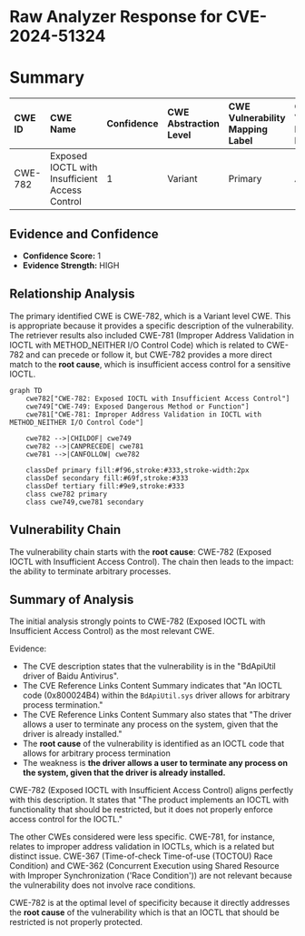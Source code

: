 # Raw Analyzer Response for CVE-2024-51324

# Summary

| CWE ID  | CWE Name                                                     | Confidence | CWE Abstraction Level | CWE Vulnerability Mapping Label | CWE-Vulnerability Mapping Notes |
| :-------- | :----------------------------------------------------------- | :--------- | :-------------------- | :------------------------------ | :------------------------------ |
| CWE-782   | Exposed IOCTL with Insufficient Access Control             | 1          | Variant               | Primary                         | Allowed                         |

## Evidence and Confidence

*   **Confidence Score:** 1
*   **Evidence Strength:** HIGH

## Relationship Analysis

The primary identified CWE is CWE-782, which is a Variant level CWE. This is appropriate because it provides a specific description of the vulnerability. The retriever results also included CWE-781 (Improper Address Validation in IOCTL with METHOD_NEITHER I/O Control Code) which is related to CWE-782 and can precede or follow it, but CWE-782 provides a more direct match to the **root cause**, which is insufficient access control for a sensitive IOCTL.

```mermaid
graph TD
    cwe782["CWE-782: Exposed IOCTL with Insufficient Access Control"]
    cwe749["CWE-749: Exposed Dangerous Method or Function"]
    cwe781["CWE-781: Improper Address Validation in IOCTL with METHOD_NEITHER I/O Control Code"]
    
    cwe782 -->|CHILDOF| cwe749
    cwe782 -->|CANPRECEDE| cwe781
    cwe781 -->|CANFOLLOW| cwe782

    classDef primary fill:#f96,stroke:#333,stroke-width:2px
    classDef secondary fill:#69f,stroke:#333
    classDef tertiary fill:#9e9,stroke:#333
    class cwe782 primary
    class cwe749,cwe781 secondary
```

## Vulnerability Chain

The vulnerability chain starts with the **root cause**: CWE-782 (Exposed IOCTL with Insufficient Access Control). The chain then leads to the impact: the ability to terminate arbitrary processes.

## Summary of Analysis

The initial analysis strongly points to CWE-782 (Exposed IOCTL with Insufficient Access Control) as the most relevant CWE.

Evidence:

*   The CVE description states that the vulnerability is in the "BdApiUtil driver of Baidu Antivirus".
*   The CVE Reference Links Content Summary indicates that "An IOCTL code (0x800024B4) within the `BdApiUtil.sys` driver allows for arbitrary process termination."
*   The CVE Reference Links Content Summary also states that "The driver allows a user to terminate any process on the system, given that the driver is already installed."
*   The **root cause** of the vulnerability is identified as an IOCTL code that allows for arbitrary process termination
*   The weakness is **the driver allows a user to terminate any process on the system, given that the driver is already installed.**

CWE-782 (Exposed IOCTL with Insufficient Access Control) aligns perfectly with this description. It states that "The product implements an IOCTL with functionality that should be restricted, but it does not properly enforce access control for the IOCTL."

The other CWEs considered were less specific. CWE-781, for instance, relates to improper address validation in IOCTLs, which is a related but distinct issue. CWE-367 (Time-of-check Time-of-use (TOCTOU) Race Condition) and CWE-362 (Concurrent Execution using Shared Resource with Improper Synchronization ('Race Condition')) are not relevant because the vulnerability does not involve race conditions.

CWE-782 is at the optimal level of specificity because it directly addresses the **root cause** of the vulnerability which is that an IOCTL that should be restricted is not properly protected.